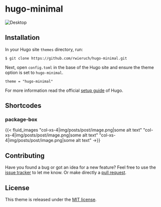 # hugo-minimal

![Desktop](https://s21.postimg.org/9e1ms3tl3/Screen_Shot_2016_11_05_at_18_15_41.png)

## Installation

In your Hugo site `themes` directory, run:

```
$ git clone https://github.com/rwieruch/hugo-minimal.git
```

Next, open `config.toml` in the base of the Hugo site and ensure the theme option is set to `hugo-minimal`.

```
theme = "hugo-minimal"
```

For more information read the official [setup guide](https://gohugo.io/overview/installing/) of Hugo.

## Shortcodes

### package-box

{{< fluid_images
  "col-xs-4|img/posts/post/image.png|some alt text"
  "col-xs-4|img/posts/post/image.png|some alt text"
  "col-xs-4|img/posts/post/image.png|some alt text"
->}}

## Contributing

Have you found a bug or got an idea for a new feature? Feel free to use the [issue tracker](//github.com/rwieruch/hugo-minimal/issues) to let me know. Or make directly a [pull request](//github.com/rwieruch/hugo-minimal/pulls).

## License

This theme is released under the [MIT license](LICENSE.md).
